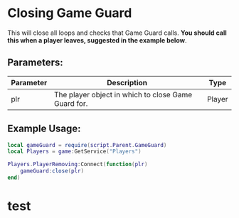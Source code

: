 # Closing Game Guard
This will close all loops and checks that Game Guard calls. **You should call this when a player leaves, suggested in the example below**.

## Parameters:

| Parameter | Description                                         | Type   |
| --------- | --------------------------------------------------- | ------ |
| plr       | The player object in which to close Game Guard for. | Player |

## Example Usage:

```lua
local gameGuard = require(script.Parent.GameGuard)
local Players = game:GetService("Players")

Players.PlayerRemoving:Connect(function(plr)
    gameGuard:close(plr)
end)
```
# test